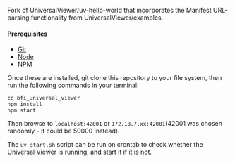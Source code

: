 Fork of UniversalViewer/uv-hello-world that incorporates the Manifest URL-parsing functionality from UniversalViewer/examples.

#### Prerequisites

- [Git](https://git-scm.com/)
- [Node](https://nodejs.org/)
- [NPM](https://www.npmjs.com/)

Once these are installed, git clone this repository to your file system, then run the following commands in your terminal:

```
cd bfi_universal_viewer
npm install
npm start
```

Then browse to `localhost:42001` or `172.18.7.xx:42001`(42001 was chosen randomly - it could be 50000 instead).

The `uv_start.sh` script can be run on crontab to check whether the Universal Viewer is running, and start it if it is not.
